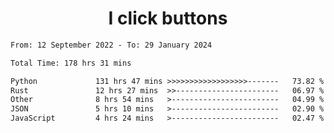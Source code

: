 <h1 align="center">
I click buttons
</h1>

<!--START_SECTION:waka-->

```txt
From: 12 September 2022 - To: 29 January 2024

Total Time: 178 hrs 31 mins

Python             131 hrs 47 mins >>>>>>>>>>>>>>>>>>-------   73.82 %
Rust               12 hrs 27 mins  >>-----------------------   06.97 %
Other              8 hrs 54 mins   >------------------------   04.99 %
JSON               5 hrs 10 mins   >------------------------   02.90 %
JavaScript         4 hrs 24 mins   >------------------------   02.47 %
```

<!--END_SECTION:waka-->
